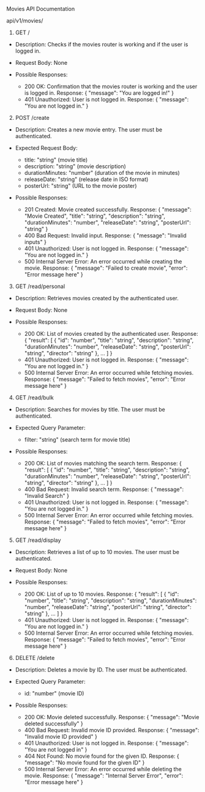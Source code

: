 Movies API Documentation

api/v1/movies/

1. GET /

- Description: Checks if the movies router is working and if the user is logged in.

- Request Body: None

- Possible Responses:
  - 200 OK: Confirmation that the movies router is working and the user is logged in.
    Response:
    {
        "message": "You are logged in!"
    }
  - 401 Unauthorized: User is not logged in.
    Response:
    {
        "message": "You are not logged in."
    }

2. POST /create

- Description: Creates a new movie entry. The user must be authenticated.

- Expected Request Body:
  - title: "string" (movie title)
  - description: "string" (movie description)
  - durationMinutes: "number" (duration of the movie in minutes)
  - releaseDate: "string" (release date in ISO format)
  - posterUrl: "string" (URL to the movie poster)

- Possible Responses:
  - 201 Created: Movie created successfully.
    Response:
    {
        "message": "Movie Created",
        "title": "string",
        "description": "string",
        "durationMinutes": "number",
        "releaseDate": "string",
        "posterUrl": "string"
    }
  - 400 Bad Request: Invalid input.
    Response:
    {
        "message": "Invalid inputs"
    }
  - 401 Unauthorized: User is not logged in.
    Response:
    {
        "message": "You are not logged in."
    }
  - 500 Internal Server Error: An error occurred while creating the movie.
    Response:
    {
        "message": "Failed to create movie",
        "error": "Error message here"
    }

3. GET /read/personal

- Description: Retrieves movies created by the authenticated user.

- Request Body: None

- Possible Responses:
  - 200 OK: List of movies created by the authenticated user.
    Response:
    {
        "result": [
            {
                "id": "number",
                "title": "string",
                "description": "string",
                "durationMinutes": "number",
                "releaseDate": "string",
                "posterUrl": "string",
                "director": "string"
            },
            ...
        ]
    }
  - 401 Unauthorized: User is not logged in.
    Response:
    {
        "message": "You are not logged in."
    }
  - 500 Internal Server Error: An error occurred while fetching movies.
    Response:
    {
        "message": "Failed to fetch movies",
        "error": "Error message here"
    }

4. GET /read/bulk

- Description: Searches for movies by title. The user must be authenticated.

- Expected Query Parameter:
  - filter: "string" (search term for movie title)

- Possible Responses:
  - 200 OK: List of movies matching the search term.
    Response:
    {
        "result": [
            {
                "id": "number",
                "title": "string",
                "description": "string",
                "durationMinutes": "number",
                "releaseDate": "string",
                "posterUrl": "string",
                "director": "string"
            },
            ...
        ]
    }
  - 400 Bad Request: Invalid search term.
    Response:
    {
        "message": "Invalid Search"
    }
  - 401 Unauthorized: User is not logged in.
    Response:
    {
        "message": "You are not logged in."
    }
  - 500 Internal Server Error: An error occurred while fetching movies.
    Response:
    {
        "message": "Failed to fetch movies",
        "error": "Error message here"
    }

5. GET /read/display

- Description: Retrieves a list of up to 10 movies. The user must be authenticated.

- Request Body: None

- Possible Responses:
  - 200 OK: List of up to 10 movies.
    Response:
    {
        "result": [
            {
                "id": "number",
                "title": "string",
                "description": "string",
                "durationMinutes": "number",
                "releaseDate": "string",
                "posterUrl": "string",
                "director": "string"
            },
            ...
        ]
    }
  - 401 Unauthorized: User is not logged in.
    Response:
    {
        "message": "You are not logged in."
    }
  - 500 Internal Server Error: An error occurred while fetching movies.
    Response:
    {
        "message": "Failed to fetch movies",
        "error": "Error message here"
    }

6. DELETE /delete

- Description: Deletes a movie by ID. The user must be authenticated.

- Expected Query Parameter:
  - id: "number" (movie ID)

- Possible Responses:
  - 200 OK: Movie deleted successfully.
    Response:
    {
        "message": "Movie deleted successfully"
    }
  - 400 Bad Request: Invalid movie ID provided.
    Response:
    {
        "message": "Invalid movie ID provided"
    }
  - 401 Unauthorized: User is not logged in.
    Response:
    {
        "message": "You are not logged in"
    }
  - 404 Not Found: No movie found for the given ID.
    Response:
    {
        "message": "No movie found for the given ID"
    }
  - 500 Internal Server Error: An error occurred while deleting the movie.
    Response:
    {
        "message": "Internal Server Error",
        "error": "Error message here"
    }
